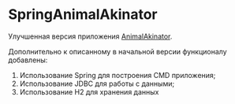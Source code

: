 # SpringAnimalAkinator
Улучшенная версия приложения [AnimalAkinator](https://github.com/Anton-Lazarev/AnimalAkinator).

Дополнительно к описанному в начальной версии функционалу добавлены:
1) Использование Spring для построения CMD приложения;
2) Использование JDBC для работы с данными;
3) Использование H2 для хранения данных